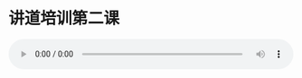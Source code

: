 # 讲道培训第二课

<audio style="width: 100%;" preload="false" controls controlslist="nodownload"><source src="http://file.simai.life/audio/mp3/old/25014.mp3" type="audio/mpeg">Your browser does not support the audio element.</audio>


